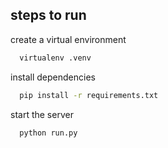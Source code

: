 ## steps to run

create a virtual environment

```bash
  virtualenv .venv
```

install dependencies

```bash
  pip install -r requirements.txt
```

start the server

```bash
  python run.py
```
